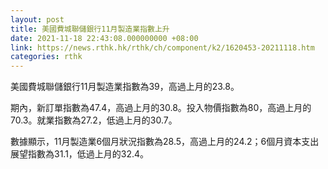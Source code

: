 ```yaml
---
layout: post
title: 美國費城聯儲銀行11月製造業指數上升
date: 2021-11-18 22:43:08.000000000 +08:00
link: https://news.rthk.hk/rthk/ch/component/k2/1620453-20211118.htm
categories: rthk
---
```


美國費城聯儲銀行11月製造業指數為39，高過上月的23.8。

期內，新訂單指數為47.4，高過上月的30.8。投入物價指數為80，高過上月的70.3。就業指數為27.2，低過上月的30.7。

數據顯示，11月製造業6個月狀況指數為28.5，高過上月的24.2；6個月資本支出展望指數為31.1，低過上月的32.4。
